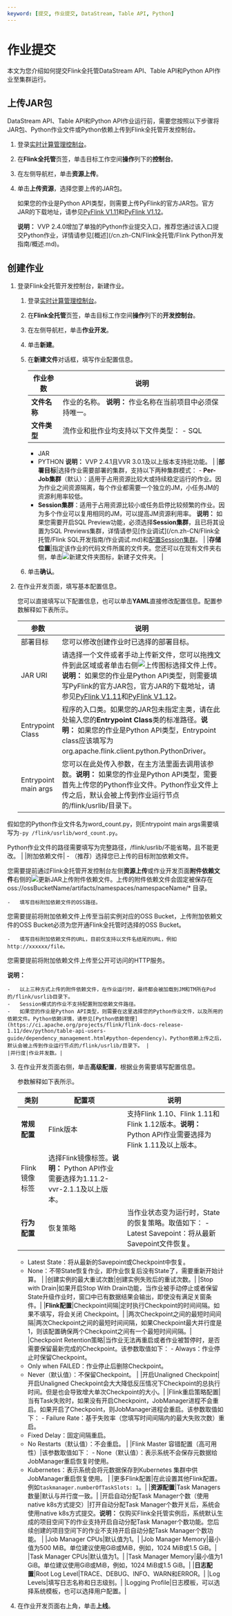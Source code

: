 ```yaml
---
keyword: [提交, 作业提交, DataStream, Table API, Python]
---
```


# 作业提交

本文为您介绍如何提交Flink全托管DataStream API、Table API和Python API作业至集群运行。

## 上传JAR包

DataStream API、Table API和Python API作业运行前，需要您按照以下步骤将JAR包、Python作业文件或Python依赖上传到Flink全托管开发控制台。

1.  登录[实时计算管理控制台](https://realtime-compute.console.aliyun.com/regions/cn-shanghai)。

2.  在**Flink全托管**页签，单击目标工作空间**操作**列下的**控制台**。

3.  在左侧导航栏，单击**资源上传**。

4.  单击**上传资源**，选择您要上传的JAR包。

    如果您的作业是Python API类型，则需要上传PyFlink的官方JAR包。官方JAR的下载地址，请参见[PyFlink V1.11](https://repo1.maven.org/maven2/org/apache/flink/flink-python_2.11/1.11.2/flink-python_2.11-1.11.2.jar)和[PyFlink V1.12](http://repo1.maven.org/maven2/org/apache/flink/flink-python_2.11/1.12.4/flink-python_2.11-1.12.4.jar)。

    **说明：** VVP 2.4.0增加了单独的Python作业提交入口，推荐您通过该入口提交Python作业，详情请参见[概述](/cn.zh-CN/Flink全托管/Flink Python开发指南/概述.md)。


## 创建作业

1.  登录Flink全托管开发控制台，新建作业。

    1.  登录[实时计算管理控制台](https://realtime-compute.console.aliyun.com/regions/cn-shanghai)。

    2.  在**Flink全托管**页签，单击目标工作空间**操作**列下的**开发控制台**。

    3.  在左侧导航栏，单击**作业开发**。

    4.  单击**新建**。

    5.  在**新建文件**对话框，填写作业配置信息。

        |作业参数|说明|
        |----|--|
        |**文件名称**|作业的名称。 **说明：** 作业名称在当前项目中必须保持唯一。 |
        |**文件类型**|流作业和批作业均支持以下文件类型：        -   SQL
        -   JAR
        -   PYTHON
**说明：** VVP 2.4.1且VVR 3.0.1及以上版本支持批功能。 |
        |**部署目标**|选择作业需要部署的集群，支持以下两种集群模式：        -   **Per-Job集群**（默认）：适用于占用资源比较大或持续稳定运行的作业。因为作业之间资源隔离，每个作业都需要一个独立的JM，小任务JM的资源利用率较低。
        -   **Session集群**：适用于占用资源比较小或任务启停比较频繁的作业。因为多个作业可以复用相同的JM，可以提高JM资源利用率。
**说明：** 如果您需要开启SQL Preview功能，必须选择**Session集群**，且已将其设置为SQL Previews集群，详情请参见[作业调试](/cn.zh-CN/Flink全托管/Flink SQL开发指南/作业调试.md)和[配置Session集群](/cn.zh-CN/Flink全托管/配置Session集群.md)。 |
        |**存储位置**|指定该作业的代码文件所属的文件夹。您还可以在现有文件夹右侧，单击![新建文件夹](https://static-aliyun-doc.oss-accelerate.aliyuncs.com/assets/img/zh-CN/7214291261/p277156.png)图标，新建子文件夹。 |

    6.  单击**确认**。

2.  在作业开发页面，填写基本配置信息。

    您可以直接填写以下配置信息，也可以单击**YAML**直接修改配置信息。配置参数解释如下表所示。

    |参数|说明|
    |--|--|
    |部署目标|您可以修改创建作业时已选择的部署目标。|
    |JAR URI|请选择一个文件或者手动上传新文件，您可以拖拽文件到此区域或者单击右侧![上传](https://static-aliyun-doc.oss-accelerate.aliyuncs.com/assets/img/zh-CN/2491735161/p247547.png)图标选择文件上传。**说明：** 如果您的作业是Python API类型，则需要填写PyFlink的官方JAR包，官方JAR的下载地址，请参见[PyFlink V1.11](https://repo1.maven.org/maven2/org/apache/flink/flink-python_2.11/1.11.2/flink-python_2.11-1.11.2.jar)和[PyFlink V1.12](http://repo1.maven.org/maven2/org/apache/flink/flink-python_2.11/1.12.4/flink-python_2.11-1.12.4.jar)。 |
    |Entrypoint Class|程序的入口类。如果您的JAR包未指定主类，请在此处输入您的**Entrypoint Class**类的标准路径。**说明：** 如果您的作业是Python API类型，Entrypoint class应该填写为org.apache.flink.client.python.PythonDriver。 |
    |Entrypoint main args|您可以在此处传入参数，在主方法里面去调用该参数。**说明：** 如果您的作业是Python API类型，需要首先上传您的Python作业文件。Python作业文件上传之后，默认会被上传到作业运行节点的/flink/usrlib/目录下。

假如您的Python作业文件名为word\_count.py，则Entrypoint main args需要填写为`-py /flink/usrlib/word_count.py`。

Python作业文件的路径需要填写为完整路径，/flink/usrlib/不能省略，且不能更改。 |
    |附加依赖文件|    -   （推荐）选择您已上传的目标附加依赖文件。

您需要提前通过Flink全托管开发控制台左侧**资源上传**或作业开发页面**附件依赖文件**右侧的![更新JAR](https://static-aliyun-doc.oss-accelerate.aliyuncs.com/assets/img/zh-CN/5957179951/p164582.png)上传附件依赖文件。上传的附件依赖文件会固定被保存在oss://ossBucketName/artifacts/namespaces/namespaceName/\* 目录。

    -   填写目标附加依赖文件的OSS路径。

您需要提前将附加依赖文件上传至当前实例对应的OSS Bucket，上传附加依赖文件的OSS Bucket必须为您开通Flink全托管时选择的OSS Bucket。

    -   填写目标附加依赖文件的URL，目前仅支持以文件名结尾的URL，例如http://xxxxxx/file。

您需要提前将附加依赖文件上传至公开可访问的HTTP服务。

**说明：**

    -   以上三种方式上传的附件依赖文件，在作业运行时，最终都会被加载到JM和TM所在Pod的/flink/usrlib目录下。
    -   Session模式的作业不支持配置附加依赖文件路径。
    -   如果您的作业是Python API类型，则需要在这里选择您的Python作业文件，以及所用的依赖文件。Python依赖详情，请参见[Python依赖管理](https://ci.apache.org/projects/flink/flink-docs-release-1.11/dev/python/table-api-users-guide/dependency_management.html#python-dependency)。Python依赖上传之后，默认会被上传到作业运行节点的/flink/usrlib/目录下。 |
    |并行度|作业并发数。|

3.  在作业开发页面右侧，单击**高级配置**，根据业务需要填写配置信息。

    参数解释如下表所示。

    |类别|配置项|说明|
    |--|---|--|
    |**常规配置**|Flink版本|支持Flink 1.10、Flink 1.11和Flink 1.12版本。**说明：** Python API作业需要选择为Flink 1.11及以上版本。 |
    |Flink镜像标签|选择Flink镜像标签。**说明：** Python API作业需要选择为1.11.2-vvr-2.1.1及以上版本。 |
    |**行为配置**|恢复策略|当作业状态变为运行时，State的恢复策略。取值如下：    -   Latest Savepoint：将从最新Savepoint文件恢复。
    -   Latest State：将从最新的Savepoint或Checkpoint中恢复。
    -   None：不带State恢复作业，即作业恢复后没有State了，需要重新开始计算。 |
    |创建实例的最大重试次数|创建实例失败后的重试次数。|
    |Stop with Drain|如果开启Stop With Drain功能，当作业被手动停止或者保留State升级作业时，窗口中已有数据结果会输出，即使没有满足关窗条件。|
    |**Flink配置**|Checkpoint间隔|定时执行Checkpoint的时间间隔。如果不填写，将会关闭 Checkpoint。|
    |两次Checkpoint之间的最短时间间隔|两次Checkpoint之间的最短时间间隔，如果Checkpoint最大并行度是1，则该配置确保两个Checkpoint之间有一个最短时间间隔。|
    |Checkpoint Retention策略|当作业无法再重启或者作业被暂停时，是否需要保留最新完成的Checkpoint。该参数取值如下：    -   Always：作业停止时保留Checkpoint。
    -   Only when FAILED：作业停止后删除Checkpoint。
    -   Never（默认值）：不保留Checkpoint。 |
    |开启Unaligned Checkpoint|开启Unaligned Checkpoint会大大降低反压情况下Checkpoint的总执行时间。但是也会导致增大单次Checkpoint的大小。|
    |Flink重启策略配置|当有Task失败时，如果没有开启Checkpoint，JobManager进程不会重启。如果开启了Checkpoint，则JobManager进程会重启。该参数取值如下：    -   Failure Rate：基于失败率（您填写时间间隔内的最大失败次数）重启。
    -   Fixed Delay：固定间隔重启。
    -   No Restarts（默认值）：不会重启。 |
    |Flink Master 容错配置（高可用性）|该参数取值如下：    -   None（默认值）：表示系统不会保存元数据给JobManager重启恢复时使用。
    -   Kubernetes：表示系统会将元数据保存到Kubernetes 集群中供JobManager重启恢复使用。 |
    |更多Flink配置|在此设置其他Flink配置。例如`taskmanager.numberOfTaskSlots: 1`。|
    |**资源配置**|Task Managers数量|默认与并行度一致。|
    |开启自动分配Task Manager个数（使用native k8s方式提交）|打开自动分配Task Manager个数开关后，系统会使用native k8s方式提交。**说明：** 仅购买Flink全托管实例后，系统默认生成的项目空间下的作业支持开启自动分配Task Manager个数功能。您后续创建的项目空间下的作业不支持开启自动分配Task Manager个数功能。 |
    |Job Manager CPUs|默认值为1。|
    |Job Manager Memory|最小值为500 MiB。单位建议使用GiB或MiB，例如，1024 MiB或1.5 GiB。|
    |Task Manager CPUs|默认值为1。|
    |Task Manager Memory|最小值为1 GiB。单位建议使用GiB或MiB，例如，1024 MiB或1.5 GiB。|
    |**日志配置**|Root Log Level|TRACE、DEBUG、INFO、WARN和ERROR。|
    |Log Levels|填写日志名称和日志级别。|
    |Logging Profile|日志模板，可以选择系统模板，也可以选择用户配置。|

4.  在作业开发页面右上角，单击**上线**。


